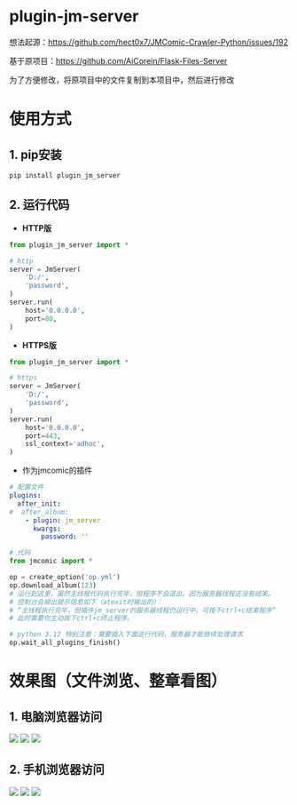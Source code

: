 # plugin-jm-server

想法起源：https://github.com/hect0x7/JMComic-Crawler-Python/issues/192

基于原项目：https://github.com/AiCorein/Flask-Files-Server

为了方便修改，将原项目中的文件复制到本项目中，然后进行修改



# 使用方式



## 1. pip安装

```shell
pip install plugin_jm_server
```



## 2. 运行代码

* **HTTP版**

```python
from plugin_jm_server import *

# http
server = JmServer(
    'D:/',
    'password',
)
server.run(
    host='0.0.0.0',
    port=80,
)
```

* **HTTPS版**

```python
from plugin_jm_server import *

# https
server = JmServer(
    'D:/',
    'password',
)
server.run(
    host='0.0.0.0',
    port=443,
    ssl_context='adhoc',
)
```

* 作为jmcomic的插件

```yml
# 配置文件
plugins:
  after_init: 
#  after_album:
    - plugin: jm_server
      kwargs:
        password: ''

```

```python
# 代码
from jmcomic import *

op = create_option('op.yml')
op.download_album(123)
# 运行到这里，虽然主线程代码执行完毕，但程序不会退出，因为服务器线程还没有结束。
# 控制台会输出提示信息如下（atexit时输出的）：
# “主线程执行完毕，但插件jm_server的服务器线程仍运行中，可按下ctrl+c结束程序”
# 此时需要你主动按下ctrl+c终止程序。

# python 3.12 特别注意：需要插入下面这行代码，服务器才能继续处理请求
op.wait_all_plugins_finish()
```


# 效果图（文件浏览、整章看图）

## 1. 电脑浏览器访问
![](images/3.png)
![](images/4.png)
![](images/5.png)

## 2. 手机浏览器访问
![](images/1.jpeg)
![](images/2.jpeg)
![](images/7.jpeg)

